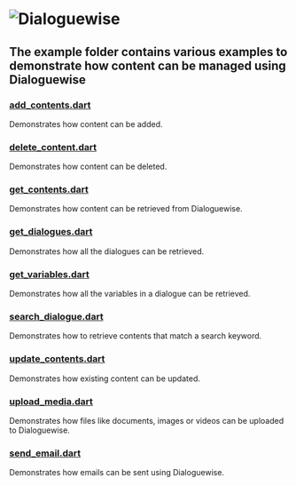 # ![Dialoguewise](https://dialoguewise.com/images/logo-dark.svg)

## The example folder contains various examples to demonstrate how content can be managed using Dialoguewise

### [add_contents.dart](add_contents.dart)

Demonstrates how content can be added.

### [delete_content.dart](delete_content.dart)

Demonstrates how content can be deleted.

### [get_contents.dart](get_contents.dart)

Demonstrates how content can be retrieved from Dialoguewise.

### [get_dialogues.dart](get_dialogues.dart)

Demonstrates how all the dialogues can be retrieved.

### [get_variables.dart](get_variables.dart)

Demonstrates how all the variables in a dialogue can be retrieved.

### [search_dialogue.dart](search_dialogue.dart)

Demonstrates how to retrieve contents that match a search keyword.

### [update_contents.dart](update_contents.dart)

Demonstrates how existing content can be updated.

### [upload_media.dart](upload_media.dart)

Demonstrates how files like documents, images or videos can be uploaded to Dialoguewise.

### [send_email.dart](send_email.dart)

Demonstrates how emails can be sent using Dialoguewise.
